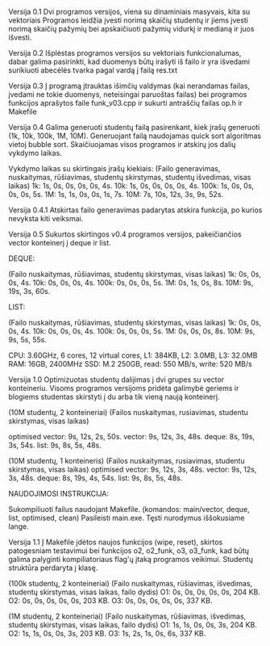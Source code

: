 Versija 0.1
Dvi programos versijos, viena su dinaminiais masyvais, kita su vektoriais
Programos leidžia įvesti norimą skaičių studentų ir jiems įvesti norimą skaičių pažymių bei apskaičiuoti pažymių vidurkį ir medianą ir juos išvesti.


Versija 0.2
Išplėstas programos versijos su vektoriais funkcionalumas, dabar galima pasirinkti, kad duomenys būtų irašyti iš failo ir yra išvedami surikiuoti abecėlės tvarka pagal vardą į failą res.txt

Versija 0.3
Į programą įtrauktas išimčių valdymas (kai nerandamas failas, įvedami ne tokie duomenys, neteisingai paruoštas failas) bei programos funkcijos aprašytos faile funk_v03.cpp ir sukurti antraščių failas op.h ir Makefile

Versija 0.4
Galima generuoti studentų failą pasirenkant, kiek įrašų generuoti (1k, 10k, 100k, 1M, 10M). Generuojant failą naudojamas quick sort algoritmas vietoj bubble sort. Skaičiuojamas visos programos ir atskirų jos dalių vykdymo laikas.

Vykdymo laikas su skirtingais įrašų kiekiais:
(Failo generavimas, nuskaitymas, rūšiavimas, studentų skirstymas, studentų išvedimas, visas laikas)
1k:    1s,          0s,          0s,         0s,                  0s,                 4s.
10k:   1s,          0s,          0s,         0s,                  0s,                 4s.
100k:  1s,          0s,          0s,         0s,                  0s,                 5s.
1M:    1s,          1s,          0s,         0s,                  1s,                 7s.
10M:   7s,          10s,         12s,        3s,                  9s,                 52s.

Versija 0.4.1
Atskirtas failo generavimas padarytas atskira funkcija, po kurios nevyksta kiti veiksmai.

Versija 0.5
Sukurtos skirtingos v0.4 programos versijos, pakeičiančios vector konteinerį į deque ir list.

DEQUE:

(Failo nuskaitymas, rūšiavimas, studentų skirstymas, visas laikas)
1k:    0s,          0s,         0s,                  4s.
10k:   0s,          0s,         0s,                  4s.
100k:  0s,          0s,         0s,                  5s.
1M:    0s,          1s,         0s,                  8s.
10M:   9s,          19s,        3s,                  60s.

LIST:

(Failo nuskaitymas, rūšiavimas, studentų skirstymas, visas laikas)
1k:    0s,          0s,         0s,                  4s.
10k:   0s,          0s,         0s,                  4s.
100k:  0s,          0s,         0s,                  5s.
1M:    0s,          0s,         0s,                  8s.
10M:   9s,          9s,         5s,                  55s.

CPU: 3.60GHz, 6 cores, 12 virtual cores, L1: 384KB, L2: 3.0MB, L3: 32.0MB
RAM: 16GB, 2400MHz
SSD: M.2 250GB, read: 550 MB/s, write: 520 MB/s

Versija 1.0
Optimizuotas studentų dalijimas į dvi grupes su vector konteineriu. Visoms programos versijoms pridėta galimybė geriems ir blogiems studentas skirstyti į du arba tik vieną naują konteinerį.

(10M studentų, 2 konteineriai)
(Failos nuskaitymas, rusiavimas, studentu skirstymas, visas laikas)

optimised vector: 9s, 12s, 2s, 50s.
vector:           9s, 12s, 3s, 48s.
deque:            8s, 19s, 3s, 54s.
list:             9s, 8s,  5s, 48s.

(10M studentų, 1 konteineris)
(Failos nuskaitymas, rusiavimas, studentu skirstymas, visas laikas)
optimised vector: 9s, 12s, 3s, 48s.
vector:           9s, 12s, 3s, 48s.
deque:            8s, 19s, 4s, 54s.
list:             9s, 8s,  5s, 48s.



NAUDOJIMOSI INSTRUKCIJA:

Sukompiliuoti failus naudojant Makefile. (komandos: main/vector, deque, list, optimised, clean)
Pasileisti main.exe.
Tęsti nurodymus iššokusiame lange.


Versija 1.1
Į Makefile įdėtos naujos funkcijos (wipe, reset), skirtos patogesniam testavimui bei funkcijos o2, o2_funk, o3, o3_funk, kad būtų galima palyginti kompiliatoriaus flag'ų įtaką programos veikimui.
Studentų struktūra perdaryta į klasę.

(100k studentų, 2 konteineriai)
(Failo nuskaitymas, rūšiavimas, išvedimas, studentų skirstymas, visas laikas, failo dydis)
O1: 0s, 0s, 0s, 0s, 0s, 204 KB.
O2: 0s, 0s, 0s, 0s, 0s, 203 KB.
O3: 0s, 0s, 0s, 0s, 0s, 337 KB.

(1M studentų, 2 konteineriai)
(Failo nuskaitymas, rūšiavimas, išvedimas, studentų skirstymas, visas laikas, failo dydis)
O1: 1s, 1s, 0s, 0s, 3s, 204 KB.
O2: 1s, 1s, 0s, 0s, 3s, 203 KB.
O3: 1s, 2s, 1s, 0s, 6s, 337 KB.